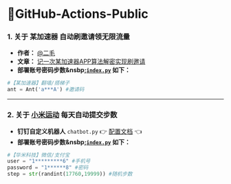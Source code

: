 # 🌈GitHub-Actions-Public

### 1. **关于 某加速器 自动刷邀请领无限流量**
* **作者：** [@二毛](https://erma0.cn)
* **文章：** [记一次某加速器APP算法解密实现刷邀请](https://segmentfault.com/a/1190000040012580)
* **部署账号密码步数&nsbp;[`index.py`](https://github.com/s757129/GitHub-Actions-Public/blob/main/ant-vpn/index.py) 如下：**

```python
#【某加速器】翻墙/搭梯子
ant = Ant('a***A') #邀请码
```

---

### 2. **关于 [小米运动](https://app.mi.com/details?id=com.xiaomi.hm.health) 每天自动提交步数**
* **钉钉自定义机器人** `chatbot.py` 👉 [配置文档](https://github.com/zhuifengshen/DingtalkChatbot) 👈
* **部署账号密码步数&nsbp;[`index.py`](https://github.com/s757129/GitHub-Actions-Public/blob/main/huami-step/index.py) 如下：**

```python
#【华米科技】微信/支付宝
user = "1*********6" #手机号
password = "1******8" #密码
step = str(randint(17760,19999)) #随机步数
```
